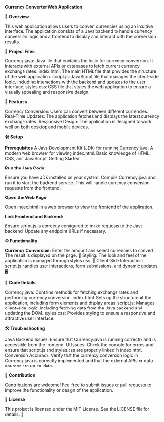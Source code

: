 **Currency Converter Web Application**

**📜 Overview**

This web application allows users to convert currencies using an intuitive interface. The application consists of a Java backend to handle currency conversion logic and a frontend to display and interact with the conversion results.

**📁 Project Files**

Currency.java: Java file that contains the logic for currency conversion. It interacts with external APIs or databases to fetch current currency exchange rates.
index.html: The main HTML file that provides the structure of the web application.
script.js: JavaScript file that manages the client-side logic, including interactions with the backend and updates to the user interface.
styles.css: CSS file that styles the web application to ensure a visually appealing and responsive design.

**🌟 Features**

Currency Conversion: Users can convert between different currencies.
Real-Time Updates: The application fetches and displays the latest currency exchange rates.
Responsive Design: The application is designed to work well on both desktop and mobile devices.

**🛠️ Setup**

**Prerequisites**
A Java Development Kit (JDK) for running Currency.java.
A modern web browser for viewing index.html.
Basic knowledge of HTML, CSS, and JavaScript.
Getting Started

**Run the Java Code:**

Ensure you have JDK installed on your system.
Compile Currency.java and run it to start the backend service. This will handle currency conversion requests from the frontend.

**Open the Web Page:**

Open index.html in a web browser to view the frontend of the application.

**Link Frontend and Backend:**

Ensure script.js is correctly configured to make requests to the Java backend. Update any endpoint URLs if necessary.

**⚙️ Functionality**

**Currency Conversion:** Enter the amount and select currencies to convert. The result is displayed on the page. 💱
Styling: The look and feel of the application is managed through styles.css. 🎨
Client-Side Interaction: script.js handles user interactions, form submissions, and dynamic updates. 🖥️

**📝 Code Details**

Currency.java: Contains methods for fetching exchange rates and performing currency conversion.
index.html: Sets up the structure of the application, including form elements and display areas.
script.js: Manages client-side logic, including fetching data from the Java backend and updating the DOM.
styles.css: Provides styling to ensure a responsive and attractive user interface.

**🛠️ Troubleshooting**

Java Backend Issues: Ensure that Currency.java is running correctly and is accessible from the frontend.
UI Issues: Check the console for errors and ensure that script.js and styles.css are properly linked in index.html.
Conversion Accuracy: Verify that the currency conversion logic in Currency.java is correctly implemented and that the external APIs or data sources are up-to-date.

**🤝 Contribution**

Contributions are welcome! Feel free to submit issues or pull requests to improve the functionality or design of the application.

**📄 License**

This project is licensed under the MIT License. See the LICENSE file for details. 📜
